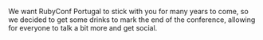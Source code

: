 We want RubyConf Portugal to stick with you for many years to come, so we decided to get some drinks to mark the end of the conference, allowing for everyone to talk a bit more and get social.
